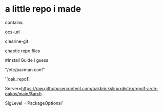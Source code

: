 # a little repo i made

contains:

ocs-url

clearine-git

chaotic repo files

#Install Guide i guess

"/etc/pacman.conf"

'[oak_repo1]

Server=https://raw.githubusercontent.com/oakbrickslinuxdistro/repo1-arch-oakos/main/$arch

SigLevel = PackageOptional'
